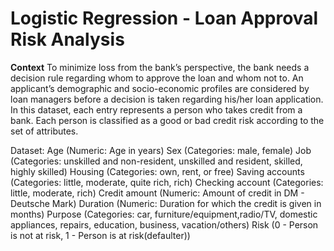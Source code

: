 # Logistic Regression - Loan Approval Risk Analysis

**Context**
To minimize loss from the bank’s perspective, the bank needs a decision rule regarding whom to approve the loan and whom not to. An applicant’s demographic and socio-economic profiles are considered by loan managers before a decision is taken regarding his/her loan application. In this dataset, each entry represents a person who takes credit from a bank. Each person is classified as a good or bad credit risk according to the set of attributes.

Dataset:
Age (Numeric: Age in years)
Sex (Categories: male, female)
Job (Categories: unskilled and non-resident, unskilled and resident, skilled, highly skilled)
Housing (Categories: own, rent, or free)
Saving accounts (Categories: little, moderate, quite rich, rich)
Checking account (Categories: little, moderate, rich)
Credit amount (Numeric: Amount of credit in DM - Deutsche Mark)
Duration (Numeric: Duration for which the credit is given in months)
Purpose (Categories: car, furniture/equipment,radio/TV, domestic appliances, repairs, education, business, vacation/others)
Risk (0 - Person is not at risk, 1 - Person is at risk(defaulter))
